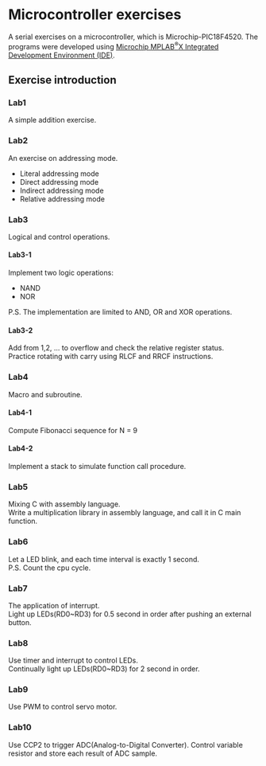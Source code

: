 # Microcontroller exercises
A serial exercises on a microcontroller, which is Microchip-PIC18F4520. The programs were developed using [Microchip MPLAB<sup>&reg;</sup>X Integrated Development Environment (IDE)](https://www.microchip.com/mplab/mplab-x-ide).
## Exercise introduction
### Lab1
A simple addition exercise.
### Lab2
An exercise on addressing mode.
- Literal addressing mode
- Direct addressing mode
- Indirect addressing mode
- Relative addressing mode
### Lab3 
Logical and control operations.
#### Lab3-1
Implement two logic operations: 
- NAND
- NOR  

P.S. The implementation are limited to AND, OR and XOR operations. 
#### Lab3-2
Add from 1,2, ... to overflow and check the relative register status.  
Practice rotating with carry using RLCF and RRCF instructions.
### Lab4
Macro and subroutine.
#### Lab4-1
Compute Fibonacci sequence for N = 9
#### Lab4-2
Implement a stack to simulate function call procedure.
### Lab5
Mixing C with assembly language.  
Write a multiplication library in assembly language, and call it in C main function.
### Lab6
Let a LED blink, and each time interval is exactly 1 second.  
P.S. Count the cpu cycle.
### Lab7
The application of interrupt.   
Light up LEDs(RD0~RD3) for 0.5 second in order after pushing an external button.
### Lab8
Use timer and interrupt to control LEDs.  
Continually light up LEDs(RD0~RD3) for 2 second in order.
### Lab9
Use PWM to control servo motor.
### Lab10
Use CCP2 to trigger ADC(Analog-to-Digital Converter).
Control variable resistor and store each result of ADC sample.
